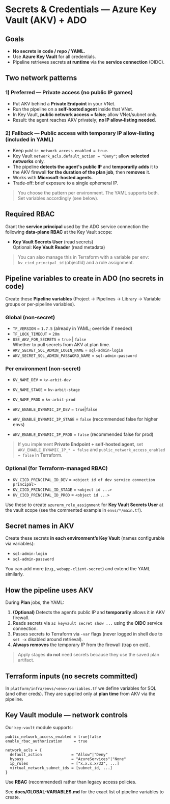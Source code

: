 # Secrets & Credentials — Azure Key Vault (AKV) + ADO

## Goals
- **No secrets in code / repo / YAML.**
- Use **Azure Key Vault** for all credentials.
- Pipeline retrieves secrets **at runtime** via the **service connection** (OIDC).

## Two network patterns

### 1) Preferred — Private access (no public IP games)
- Put AKV behind a **Private Endpoint** in your VNet.
- Run the pipeline on a **self‑hosted agent** inside that VNet.
- In Key Vault, **public network access = false**; allow VNet/subnet only.
- Result: the agent reaches AKV privately; **no IP allow‑listing needed**.

### 2) Fallback — Public access with **temporary** IP allow‑listing (included in YAML)
- Keep `public_network_access_enabled = true`.
- Key Vault `network_acls.default_action = "Deny"`; allow **selected networks** only.
- The pipeline **detects the agent's public IP** and **temporarily adds** it to the AKV firewall **for the duration of the plan job**, then **removes** it.
- Works with **Microsoft‑hosted agents**.
- Trade‑off: brief exposure to a single ephemeral IP.

> You choose the pattern per environment. The YAML supports both. Set variables accordingly (see below).

## Required RBAC

Grant the **service principal** used by the ADO service connection the following **data-plane RBAC** at the Key Vault scope:
- **Key Vault Secrets User** (read secrets)  
Optional: **Key Vault Reader** (read metadata)

> You can also manage this in Terraform with a variable per env: `kv_cicd_principal_id` (objectId) and a role assignment.

## Pipeline variables to create in ADO (no secrets in code)

Create these **Pipeline variables** (Project → Pipelines → Library → Variable groups or per‑pipeline variables).

### Global (non‑secret)
- `TF_VERSION` = `1.7.5` (already in YAML; override if needed)
- `TF_LOCK_TIMEOUT` = `20m`
- `USE_AKV_FOR_SECRETS` = `true` | `false`  
  Whether to pull secrets from AKV at plan time.
- `AKV_SECRET_SQL_ADMIN_LOGIN_NAME` = `sql-admin-login`  
- `AKV_SECRET_SQL_ADMIN_PASSWORD_NAME` = `sql-admin-password`  

### Per environment (non‑secret)
- `KV_NAME_DEV` = `kv-arbit-dev`
- `KV_NAME_STAGE` = `kv-arbit-stage`
- `KV_NAME_PROD` = `kv-arbit-prod`

- `AKV_ENABLE_DYNAMIC_IP_DEV`   = `true`|`false`  
- `AKV_ENABLE_DYNAMIC_IP_STAGE` = `false` (recommended false for higher envs)
- `AKV_ENABLE_DYNAMIC_IP_PROD`  = `false` (recommended false for prod)

> If you implement **Private Endpoint + self‑hosted agent**, set `AKV_ENABLE_DYNAMIC_IP_* = false` and `public_network_access_enabled = false` in Terraform.

### Optional (for Terraform-managed RBAC)
- `KV_CICD_PRINCIPAL_ID_DEV` = `<object id of dev service connection principal>`
- `KV_CICD_PRINCIPAL_ID_STAGE` = `<object id ...>`
- `KV_CICD_PRINCIPAL_ID_PROD` = `<object id ...>`

Use these to create `azurerm_role_assignment` for **Key Vault Secrets User** at the vault scope (see the commented example in `envs/*/main.tf`).

## Secret names in AKV

Create these secrets **in each environment’s Key Vault** (names configurable via variables):
- `sql-admin-login`
- `sql-admin-password`

You can add more (e.g., `webapp-client-secret`) and extend the YAML similarly.

## How the pipeline uses AKV

During **Plan** jobs, the YAML:

1. **(Optional)** Detects the agent’s public IP and **temporarily** allows it in AKV firewall.
2. Reads secrets via `az keyvault secret show ...` using the **OIDC** service connection.
3. Passes secrets to Terraform via `-var` flags (never logged in shell due to `set -x` disabled around retrieval).
4. **Always removes** the temporary IP from the firewall (trap on exit).

> Apply stages **do not** need secrets because they use the saved plan artifact.

## Terraform inputs (no secrets committed)

In `platform/infra/envs/<env>/variables.tf` we define variables for SQL (and other creds). They are supplied only at **plan time** from AKV via the pipeline.

## Key Vault module — network controls

Our `key-vault` module supports:

```hcl
public_network_access_enabled = true|false
enable_rbac_authorization     = true

network_acls = {
  default_action             = "Allow"|"Deny"
  bypass                     = "AzureServices"|"None"
  ip_rules                   = ["x.x.x.x/32", ...]
  virtual_network_subnet_ids = [subnet_id, ...]
}
```

Use **RBAC** (recommended) rather than legacy access policies.


See **docs/GLOBAL-VARIABLES.md** for the exact list of pipeline variables to create.

